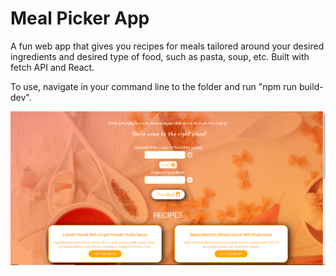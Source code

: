 # Meal Picker App

A fun web app that gives you recipes for meals tailored around your desired ingredients and desired type of food, such as pasta, soup, etc. Built with fetch API and React.

To use, navigate in your command line to the folder and run "npm run build-dev".

![homepage](screengrab.PNG)
